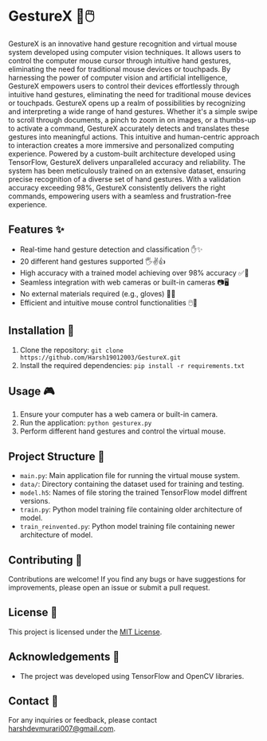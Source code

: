 # GestureX 👋🖱️

GestureX is an innovative hand gesture recognition and virtual mouse system developed using computer vision techniques. It allows users to control the computer mouse cursor through intuitive hand gestures, eliminating the need for traditional mouse devices or touchpads.
By harnessing the power of computer vision and artificial intelligence, GestureX empowers users to control their devices effortlessly through intuitive hand gestures, eliminating the need for traditional mouse devices or touchpads.
GestureX opens up a realm of possibilities by recognizing and interpreting a wide range of hand gestures. Whether it's a simple swipe to scroll through documents, a pinch to zoom in on images, or a thumbs-up to activate a command, GestureX accurately detects and translates these gestures into meaningful actions. This intuitive and human-centric approach to interaction creates a more immersive and personalized computing experience.
Powered by a custom-built architecture developed using TensorFlow, GestureX delivers unparalleled accuracy and reliability. The system has been meticulously trained on an extensive dataset, ensuring precise recognition of a diverse set of hand gestures. With a validation accuracy exceeding 98%, GestureX consistently delivers the right commands, empowering users with a seamless and frustration-free experience.

## Features ✨
- Real-time hand gesture detection and classification ✋✨
- 20 different hand gestures supported 🖐️✌️👍
- High accuracy with a trained model achieving over 98% accuracy ✅🎯
- Seamless integration with web cameras or built-in cameras 📷🖥️
- No external materials required (e.g., gloves) 🚫🧤
- Efficient and intuitive mouse control functionalities 🖱️💨

## Installation 🚀
1. Clone the repository: `git clone https://github.com/Harsh19012003/GestureX.git`
2. Install the required dependencies: `pip install -r requirements.txt`

## Usage 🎮
1. Ensure your computer has a web camera or built-in camera.
2. Run the application: `python gesturex.py`
3. Perform different hand gestures and control the virtual mouse.

## Project Structure 📂
- `main.py`: Main application file for running the virtual mouse system.
- `data/`: Directory containing the dataset used for training and testing.
- `model.h5`: Names of file storing the trained TensorFlow model diffrent versions.
- `train.py`: Python model training file containing older architecture of model.
- `train_reinvented.py`: Python model training file containing newer architecture of model.

## Contributing 🤝
Contributions are welcome! If you find any bugs or have suggestions for improvements, please open an issue or submit a pull request.

## License 📄
This project is licensed under the [MIT License](LICENSE).

## Acknowledgements 🙏
- The project was developed using TensorFlow and OpenCV libraries.

## Contact 📧
For any inquiries or feedback, please contact [harshdevmurari007@gmail.com](mailto:harshdevmurari007@gmail.com).
